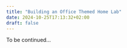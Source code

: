 ```yaml
---
title: "Building an Office Themed Home Lab"
date: 2024-10-25T17:13:32+02:00
draft: false
---
```


To be continued...